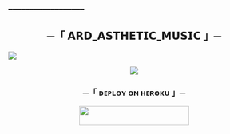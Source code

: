 ━━━━━━━━━━━━━━━━━━


<h2 align="center">
    ─「 𝗔𝗥𝗗_𝗔𝗦𝗧𝗛𝗘𝗧𝗜𝗖_𝗠𝗨𝗦𝗜𝗖 」─

</h2>
<img src="https://readme-typing-svg.herokuapp.com?color=FF0000&width=420&lines=𝗔𝗥𝗗_+𝗔𝗦𝗧𝗛𝗘𝗧𝗜𝗖_+𝗠𝗨𝗦𝗜𝗖">

<p align="center">
  <img src="https://telegra.ph/file/c0551793d1de230afd132.jpg">
</p>
<h3 align="center">
    ─「 ᴅᴇᴩʟᴏʏ ᴏɴ ʜᴇʀᴏᴋᴜ 」─

</h3>

<p align="center"><a href="https://dashboard.heroku.com/new?template=https://github.com/ArdNeriw/ARD-ASTHETIC-MUSIC"> <img src="https://img.shields.io/badge/Deploy%20On%20Heroku-bringle?style=for-the-badge&logo=heroku" width="220" height="38.45"/></a></p>
